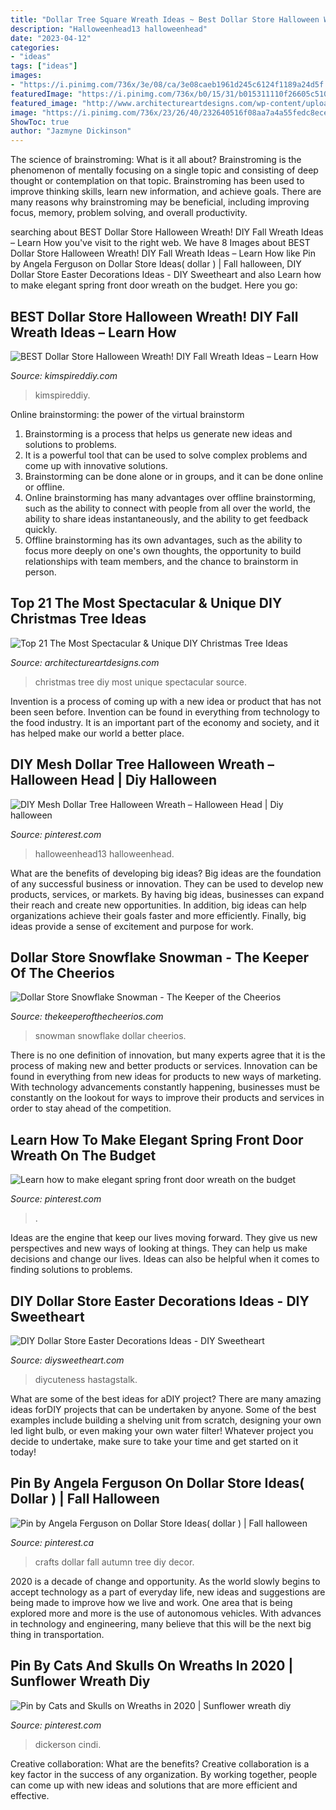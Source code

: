 ```yaml
---
title: "Dollar Tree Square Wreath Ideas ~ Best Dollar Store Halloween Wreath! Diy Fall Wreath Ideas – Learn How"
description: "Halloweenhead13 halloweenhead"
date: "2023-04-12"
categories:
- "ideas"
tags: ["ideas"]
images:
- "https://i.pinimg.com/736x/3e/08/ca/3e08caeb1961d245c6124f1189a24d5f.jpg"
featuredImage: "https://i.pinimg.com/736x/b0/15/31/b015311110f26605c5106dbe1bda2a4e.jpg"
featured_image: "http://www.architectureartdesigns.com/wp-content/uploads/2014/11/1522.jpg"
image: "https://i.pinimg.com/736x/23/26/40/232640516f08aa7a4a55fedc8ece19b0.jpg"
ShowToc: true
author: "Jazmyne Dickinson"
---
```



The science of brainstroming: What is it all about?
Brainstroming is the phenomenon of mentally focusing on a single topic and consisting of deep thought or contemplation on that topic. Brainstroming has been used to improve thinking skills, learn new information, and achieve goals. There are many reasons why brainstroming may be beneficial, including improving focus, memory, problem solving, and overall productivity.

	

		
searching about BEST Dollar Store Halloween Wreath! DIY Fall Wreath Ideas – Learn How you've visit to the right web. We have 8 Images about BEST Dollar Store Halloween Wreath! DIY Fall Wreath Ideas – Learn How like Pin by Angela Ferguson on Dollar Store Ideas( dollar ) | Fall halloween, DIY Dollar Store Easter Decorations Ideas - DIY Sweetheart and also Learn how to make elegant spring front door wreath on the budget. Here you go:
		
    
## BEST Dollar Store Halloween Wreath! DIY Fall Wreath Ideas – Learn How

<img loading=lazy src="https://kimspireddiy.com/wp-content/uploads/2020/08/halloween-candy-wreath-1.jpg" onerror="this.onerror=null;this.src='https://tse4.mm.bing.net/th?id=OIP.TIff6YQYohrR7FN0rreEywHaLH&amp;pid=15.1';" alt="BEST Dollar Store Halloween Wreath! DIY Fall Wreath Ideas – Learn How">

_Source: kimspireddiy.com_

>kimspireddiy. 

	

Online brainstorming: the power of the virtual brainstorm
1. Brainstorming is a process that helps us generate new ideas and solutions to problems.
2. It is a powerful tool that can be used to solve complex problems and come up with innovative solutions.
3. Brainstorming can be done alone or in groups, and it can be done online or offline.
4. Online brainstorming has many advantages over offline brainstorming, such as the ability to connect with people from all over the world, the ability to share ideas instantaneously, and the ability to get feedback quickly.
5. Offline brainstorming has its own advantages, such as the ability to focus more deeply on one's own thoughts, the opportunity to build relationships with team members, and the chance to brainstorm in person.

    
## Top 21 The Most Spectacular &amp; Unique DIY Christmas Tree Ideas

<img loading=lazy src="http://www.architectureartdesigns.com/wp-content/uploads/2014/11/1522.jpg" onerror="this.onerror=null;this.src='https://tse2.mm.bing.net/th?id=OIP.R93sFfb4-VzIAsGAfjTKywHaJ4&amp;pid=15.1';" alt="Top 21 The Most Spectacular &amp; Unique DIY Christmas Tree Ideas">

_Source: architectureartdesigns.com_

>christmas tree diy most unique spectacular source. 

	

Invention is a process of coming up with a new idea or product that has not been seen before. Invention can be found in everything from technology to the food industry. It is an important part of the economy and society, and it has helped make our world a better place.

    
## DIY Mesh Dollar Tree Halloween Wreath – Halloween Head | Diy Halloween

<img loading=lazy src="https://i.pinimg.com/736x/b0/15/31/b015311110f26605c5106dbe1bda2a4e.jpg" onerror="this.onerror=null;this.src='https://tse2.mm.bing.net/th?id=OIP.lFe8s_Jj_0RtQk-l32QxogHaJ3&amp;pid=15.1';" alt="DIY Mesh Dollar Tree Halloween Wreath – Halloween Head | Diy halloween">

_Source: pinterest.com_

>halloweenhead13 halloweenhead. 

	

What are the benefits of developing big ideas?
Big ideas are the foundation of any successful business or innovation. They can be used to develop new products, services, or markets. By having big ideas, businesses can expand their reach and create new opportunities. In addition, big ideas can help organizations achieve their goals faster and more efficiently. Finally, big ideas provide a sense of excitement and purpose for work.

    
## Dollar Store Snowflake Snowman - The Keeper Of The Cheerios

<img loading=lazy src="http://www.thekeeperofthecheerios.com/wp-content/uploads/2017/12/snowflake-snowman-6.jpg" onerror="this.onerror=null;this.src='https://tse3.mm.bing.net/th?id=OIP.MM4i4qwmwlKtmeDAWV8MkgAAAA&amp;pid=15.1';" alt="Dollar Store Snowflake Snowman - The Keeper of the Cheerios">

_Source: thekeeperofthecheerios.com_

>snowman snowflake dollar cheerios. 

	

There is no one definition of innovation, but many experts agree that it is the process of making new and better products or services. Innovation can be found in everything from new ideas for products to new ways of marketing. With technology advancements constantly happening, businesses must be constantly on the lookout for ways to improve their products and services in order to stay ahead of the competition.

    
## Learn How To Make Elegant Spring Front Door Wreath On The Budget

<img loading=lazy src="https://i.pinimg.com/736x/3e/08/ca/3e08caeb1961d245c6124f1189a24d5f.jpg" onerror="this.onerror=null;this.src='https://tse2.mm.bing.net/th?id=OIP.rdTED3vs1-LZEO-Y2xXdpAHaJ3&amp;pid=15.1';" alt="Learn how to make elegant spring front door wreath on the budget">

_Source: pinterest.com_

>. 

	

Ideas are the engine that keep our lives moving forward. They give us new perspectives and new ways of looking at things. They can help us make decisions and change our lives. Ideas can also be helpful when it comes to finding solutions to problems.

    
## DIY Dollar Store Easter Decorations Ideas - DIY Sweetheart

<img loading=lazy src="https://diysweetheart.com/wp-content/uploads/2019/01/Deco-Mesh-Centerpiece.jpg" onerror="this.onerror=null;this.src='https://tse4.mm.bing.net/th?id=OIP.VU6sWzD1z0KlSMwtPe_ArAHaJ6&amp;pid=15.1';" alt="DIY Dollar Store Easter Decorations Ideas - DIY Sweetheart">

_Source: diysweetheart.com_

>diycuteness hastagstalk. 

	

What are some of the best ideas for aDIY project?
There are many amazing ideas forDIY projects that can be undertaken by anyone. Some of the best examples include building a shelving unit from scratch, designing your own led light bulb, or even making your own water filter! Whatever project you decide to undertake, make sure to take your time and get started on it today!

    
## Pin By Angela Ferguson On Dollar Store Ideas( Dollar ) | Fall Halloween

<img loading=lazy src="https://i.pinimg.com/736x/23/26/40/232640516f08aa7a4a55fedc8ece19b0.jpg" onerror="this.onerror=null;this.src='https://tse4.mm.bing.net/th?id=OIP.wLqE3bHelu5rUzODygRkgQHaJ4&amp;pid=15.1';" alt="Pin by Angela Ferguson on Dollar Store Ideas( dollar ) | Fall halloween">

_Source: pinterest.ca_

>crafts dollar fall autumn tree diy decor. 

	

2020 is a decade of change and opportunity. As the world slowly begins to accept technology as a part of everyday life, new ideas and suggestions are being made to improve how we live and work. One area that is being explored more and more is the use of autonomous vehicles. With advances in technology and engineering, many believe that this will be the next big thing in transportation.

    
## Pin By Cats And Skulls On Wreaths In 2020 | Sunflower Wreath Diy

<img loading=lazy src="https://i.pinimg.com/736x/b6/d6/28/b6d628df0056265d09525cb3d2a22614.jpg" onerror="this.onerror=null;this.src='https://tse1.mm.bing.net/th?id=OIP.MU8aJEIROIYQBiTqYm5QIQHaHa&amp;pid=15.1';" alt="Pin by Cats and Skulls on Wreaths in 2020 | Sunflower wreath diy">

_Source: pinterest.com_

>dickerson cindi. 

	

Creative collaboration: What are the benefits?
Creative collaboration is a key factor in the success of any organization. By working together, people can come up with new ideas and solutions that are more efficient and effective.

